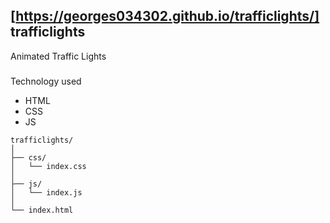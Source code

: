 ## [https://georges034302.github.io/trafficlights/] trafficlights
Animated Traffic Lights

###
Technology used
- HTML
- CSS
- JS

```
trafficlights/
│
├── css/
│   └── index.css
│
├── js/
│   └── index.js
│
└── index.html
```
